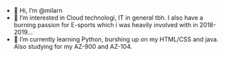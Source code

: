 - 👋 Hi, I’m @milarn
- 👀 I’m interested in Cloud technologi, IT in general tbh. I also have a burning passion for E-sports which i was heavily involved with in 2018-2019...
- 🌱 I’m currently learning Python, burshing up on my HTML/CSS and java. Also studying for my AZ-900 and AZ-104.


